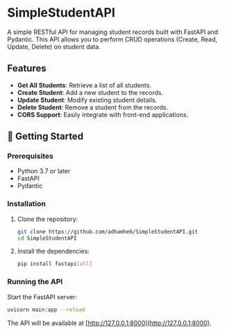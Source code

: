 # SimpleStudentAPI

A simple RESTful API for managing student records built with FastAPI and Pydantic. This API allows you to perform CRUD operations (Create, Read, Update, Delete) on student data.

## Features

- **Get All Students**: Retrieve a list of all students.
- **Create Student**: Add a new student to the records.
- **Update Student**: Modify existing student details.
- **Delete Student**: Remove a student from the records.
- **CORS Support**: Easily integrate with front-end applications.

## 🚀 Getting Started

### Prerequisites

- Python 3.7 or later
- FastAPI
- Pydantic

### Installation

1. Clone the repository:

    ```bash
    git clone https://github.com/adhamhe6/SimpleStudentAPI.git
    cd SimpleStudentAPI
    ```

2. Install the dependencies:

    ```bash
    pip install fastapi[all]
    ```

### Running the API

Start the FastAPI server:

```bash
uvicorn main:app --reload
```

The API will be available at [http://127.0.0.1:8000](http://127.0.0.1:8000).

